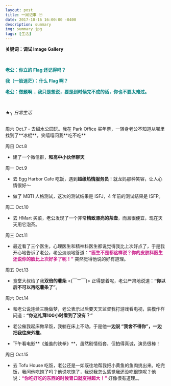 ```yaml
---
layout: post
title: 一周记事 ㊀
date: 2017-10-16 16:00:00 -0400
description: summary
img: summary.jpg
tags: [生活]
---
```


**关键词：调试 Image Gallery**

<br>

<span style="color:teal">**老公：你立的 Flag 还记得吗？**</span>

<span style="color:teal">**我（一脸迷茫）：什么 Flag 啊？**</span>

<span style="color:teal">**老公：做题啊... 我只是想说，要是到时候完不成的话，你也不要太难过。**</span>



<br>

★╮ *日常生活*

<br>
周六 Oct.7
- 去甜水公园玩。我在 Park Office 买年票，一转身老公不知道从哪里找到了**冰棍**，笑嘻嘻问我**吃不吃**

周日 Oct.8

- 建了一个微信群，**和高中小伙伴聊天**

周一 Oct.9
- 去 Egg Harbor Cafe 吃饭，遇到**超级热情服务员**！就龙妈那种笑容，让人心情很好～

- 做了 MBTI 人格测试，这次的测试结果是 ISFJ，4 年前的测试结果是 ISFP。


周二 Oct.10

- 去 HMart 买菜，老公发现了一个非常**精致漂亮的茶壶**，而且很便宜，现在天天用它泡茶。

周三 Oct.11
- 最近看了三个医生，心理医生和精神科医生都说觉得我比上次好点了，于是我开心地告诉了老公，老公淡淡地答道：<span style="color:MediumVioletRed">**“医生不是都这样说？你的皮肤科医生还说你的脸比上次好多了呢！”**</span> 突然觉得他说的好有道理。

周五 Oct.13
- 食堂大叔给了我**双倍的薯条** <(￣︶￣)> 正得瑟着呢，老公严肃地说道：**“你以后不可以再吃薯条了”**。

周六 Oct.14
- 和老公说连续三晚做梦，老公表示以后要天天监督我打游戏看电视，装模作样问道：**“你这礼拜100小时看到了没有？”**

- 老公催我起床做早饭，我躺在床上不动。于是他**一边说 “我舍不得你”，一边把我往床外推**。

- 下午看电影**《羞羞的铁拳》**，虽然剧情俗套，但拍得真诚，演员很棒！

周日 Oct.15
- 去 Tofu House 吃饭，老公还是一如既往地帮我把小黄鱼的鱼肉挑出来。吃完饭，我问他吃饱了吗？他说吃饱了，我说我怎么感觉我还没吃很饱呢？他说：<span style="color:MediumVioletRed">**“你吃好吃的东西的时候胃口就变得超大！”**</span> 好像很有道理。。

